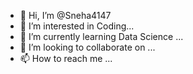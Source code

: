 - 👋 Hi, I’m @Sneha4147
- 👀 I’m interested in Coding...
- 🌱 I’m currently learning Data Science ...
- 💞️ I’m looking to collaborate on ...
- 📫 How to reach me ...

<!---
Sneha4147/Sneha4147 is a ✨ special ✨ repository because its `README.md` (this file) appears on your GitHub profile.
You can click the Preview link to take a look at your changes.
--->
